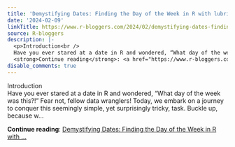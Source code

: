 ```yaml
---
title: 'Demystifying Dates: Finding the Day of the Week in R with lubridate'
date: '2024-02-09'
linkTitle: https://www.r-bloggers.com/2024/02/demystifying-dates-finding-the-day-of-the-week-in-r-with-lubridate/
source: R-bloggers
description: |-
  <p>Introduction<br />
  Have you ever stared at a date in R and wondered, “What day of the week was this?!” Fear not, fellow data wranglers! Today, we embark on a journey to conquer this seemingly simple, yet surprisingly tricky, task. Buckle up, because w...</p>
  <strong>Continue reading</strong>: <a href="https://www.r-bloggers.com/2024/02/demystifying-dates-finding-the-day-of-the-week-in-r-with-lubridate/">Demystifying Dates: Finding the Day of the Week in R with ...
disable_comments: true
---
```

<p>Introduction<br />
Have you ever stared at a date in R and wondered, “What day of the week was this?!” Fear not, fellow data wranglers! Today, we embark on a journey to conquer this seemingly simple, yet surprisingly tricky, task. Buckle up, because w...</p>
<strong>Continue reading</strong>: <a href="https://www.r-bloggers.com/2024/02/demystifying-dates-finding-the-day-of-the-week-in-r-with-lubridate/">Demystifying Dates: Finding the Day of the Week in R with ...